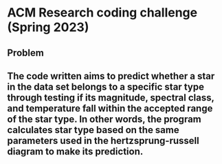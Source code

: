 # ACM Research coding challenge (Spring 2023)


## Problem

The code written aims to predict whether a star in the data set belongs to a specific star type through testing if its magnitude, spectral class, and temperature fall within the accepted range of the star type. In other words, the program calculates star type based on the same parameters used in the hertzsprung-russell diagram to make its prediction. 
---
